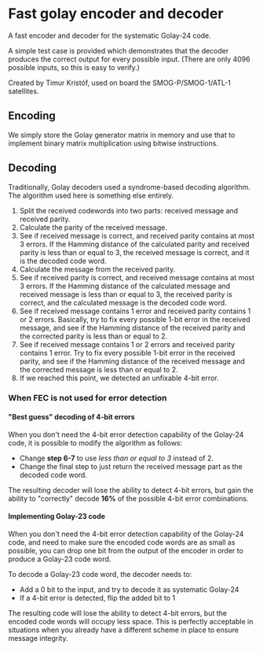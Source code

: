 # Fast golay encoder and decoder

A fast encoder and decoder for the systematic Golay-24 code.

A simple test case is provided which demonstrates that the decoder produces the correct
output for every possible input. (There are only 4096 possible inputs, so this is easy
to verify.)

Created by Timur Kristóf, used on board the SMOG-P/SMOG-1/ATL-1 satellites.

## Encoding

We simply store the Golay generator matrix in memory and use that to implement
binary matrix multiplication using bitwise instructions.

## Decoding

Traditionally, Golay decoders used a syndrome-based decoding algorithm. The algorithm
used here is something else entirely.

1. Split the received codewords into two parts: received message and received parity.
2. Calculate the parity of the received message.
3. See if received message is correct, and received parity contains at most 3 errors.
   If the Hamming distance of the calculated parity and received parity is less than
   or equal to 3, the received message is correct, and it is the decoded code word.
4. Calculate the message from the received parity.
5. See if received parity is correct, and received message contains at most 3 errors.
   If the Hamming distance of the calculated message and received message is less than
   or equal to 3, the received parity is correct, and the calculated message is the
   decoded code word.
6. See if received message contains 1 error and received parity contains 1 or 2 errors.
   Basically, try to fix every possible 1-bit error in the received message, and see if
   the Hamming distance of the received parity and the corrected parity is less than
   or equal to 2.
7. See if received message contains 1 or 2 errors and received parity contains 1 error.
   Try to fix every possible 1-bit error in the received parity, and see if
   the Hamming distance of the received message and the corrected message is less than
   or equal to 2.
8. If we reached this point, we detected an unfixable 4-bit error.


### When FEC is not used for error detection

#### "Best guess" decoding of 4-bit errors

When you don't need the 4-bit error detection capability of the Golay-24 code, it is
possible to modify the algorithm as follows:

* Change **step 6-7** to use *less than or equal to 3* instead of 2.
* Change the final step to just return the received message part as the decoded code word.

The resulting decoder will lose the ability to detect 4-bit errors, but
gain the ability to "correctly" decode **16%** of the possible 4-bit error combinations.

#### Implementing Golay-23 code

When you don't need the 4-bit error detection capability of the Golay-24 code, and
need to make sure the encoded code words are as small as possible, you can
drop one bit from the output of the encoder in order to produce a Golay-23 code word.

To decode a Golay-23 code word, the decoder needs to:

* Add a 0 bit to the input, and try to decode it as systematic Golay-24
* If a 4-bit error is detected, flip the added bit to 1

The resulting code will lose the ability to detect 4-bit errors, but
the encoded code words will occupy less space. This is perfectly acceptable in
situations when you already have a different scheme in place to ensure message integrity.
